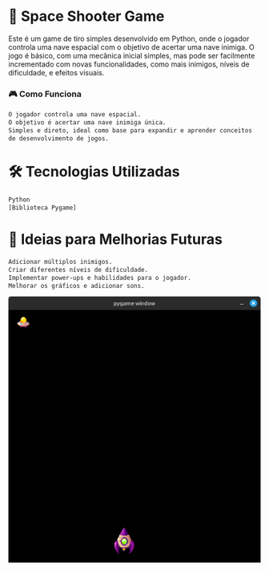 <h1>🚀 Space Shooter Game</h1>


Este é um game de tiro simples desenvolvido em Python, onde o jogador controla uma nave espacial com o objetivo de acertar uma nave inimiga. O jogo é básico, com uma mecânica inicial simples, mas pode ser facilmente incrementado com novas funcionalidades, como mais inimigos, níveis de dificuldade, e efeitos visuais.

<h3>🎮 Como Funciona</h3>


    O jogador controla uma nave espacial.
    O objetivo é acertar uma nave inimiga única.
    Simples e direto, ideal como base para expandir e aprender conceitos de desenvolvimento de jogos.

<h1>🛠️ Tecnologias Utilizadas</h1>


    Python
    [Biblioteca Pygame]

<h1>🌟 Ideias para Melhorias Futuras</h1>


    Adicionar múltiplos inimigos.
    Criar diferentes níveis de dificuldade.
    Implementar power-ups e habilidades para o jogador.
    Melhorar os gráficos e adicionar sons.

<div>

 <img src=".github/game.png">
 </div>